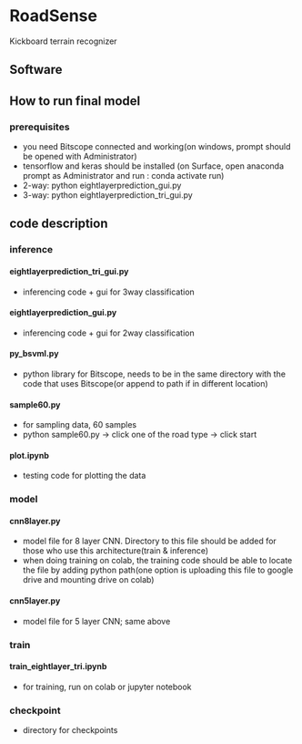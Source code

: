 # RoadSense
Kickboard terrain recognizer

## Software

## How to run final model
### prerequisites
- you need Bitscope connected and working(on windows, prompt should be opened with Administrator)
- tensorflow and keras should be installed (on Surface, open anaconda prompt as Administrator and run : conda activate run)
- 2-way: python eightlayerprediction_gui.py
- 3-way: python eightlayerprediction_tri_gui.py

## code description
### inference
#### eightlayerprediction_tri_gui.py
- inferencing code + gui for 3way classification

#### eightlayerprediction_gui.py
- inferencing code + gui for 2way classification

#### py_bsvml.py
- python library for Bitscope, needs to be in the same directory with the code that uses Bitscope(or append to path if in different location)

#### sample60.py
- for sampling data, 60 samples
- python sample60.py -> click one of the road type -> click start

#### plot.ipynb
- testing code for plotting the data

### model
#### cnn8layer.py
- model file for 8 layer CNN. Directory to this file should be added for those who use this architecture(train & inference)
- when doing training on colab, the training code should be able to locate the file by adding python path(one option is uploading this file to google drive and mounting drive on colab)

#### cnn5layer.py
- model file for 5 layer CNN; same above

### train
#### train_eightlayer_tri.ipynb
- for training, run on colab or jupyter notebook

### checkpoint
- directory for checkpoints
